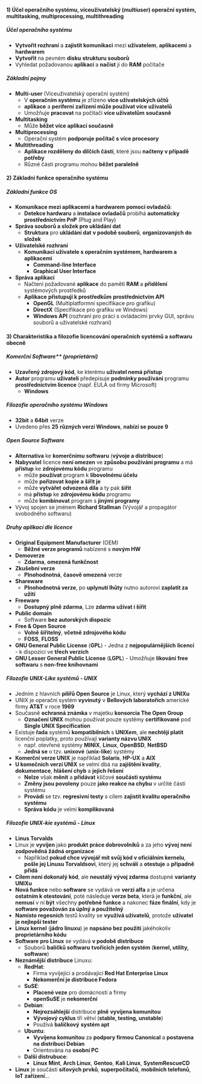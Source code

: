 #### 1) Účel operačního systému, víceuživatelský (multiuser) operační systém, multitasking, multiprocessing, multithreading
##### Účel operačního systému
- **Vytvořit rozhraní** a **zajistit komunikaci** mezi **uživatelem**, **aplikacemi** a **hardwarem**
- **Vytvořit** na pevném **disku** **strukturu souborů**
- Vyhledat požadovanou **aplikaci** a **načíst** ji do **RAM** počítače
##### Základní pojmy
-  **Multi-user** (Víceuživatelský operační systém)
	- V **operačním systému** je zřízeno **více uživatelských účtů** 
	- **aplikace** a **periferní** **zařízení  může používat více uživatelů**
	- Umožňuje **pracovat** na počítači **více uživatelům** **současně**
- **Multitasking**
	- Může **běžet více aplikací současně**
- **Multiprocessing**
	- Operační systém **podporuje počítač s více procesory**
- **Multithreading**
	- **Aplikace rozděleny do dílčích částí**, které jsou **načteny v případě potřeby**
	- Různé části programu mohou **běžet paralelně**
#### 2) Základní funkce operačního systému
##### Základní funkce OS
- **Komunikace mezi aplikacemi a hardwarem** **pomocí ovladačů**:
	- **Detekce hardwaru** a **instalace ovladačů** probíhá **automaticky** **prostřednictvím PnP** (Plug and Play)
- **Správa souborů a složek pro ukládání dat**
	- **Struktura** pro **ukládání dat** **v podobě souborů**, **organizovaných do složek**
- **Uživatelské rozhraní**
	- **Komunikaci uživatele s operačním systémem, hardwarem a aplikacemi**
		- **Command-line Interface**
		- **Graphical User Interface**
- **Správa aplikací**
	- Načtení požadované **aplikace** do paměti **RAM** a **přidělení** systémových prostředků
	- **Aplikace** **přistupují k prostředkům** **prostřednictvím API**
		- **OpenGL** (Multiplatformní specifikace pro grafiku)
		- **DirectX** (Specifikace pro grafiku ve Windows)
		- **Windows API** (rozhraní pro práci s ovládacími prvky GUI, správu souborů a uživatelské rozhraní)
#### 3) Charakteristika a filozofie licencování operačních systémů a softwaru obecně

##### Komerční Software** (**proprietární**)
- **Uzavřený zdrojový kód**, ke kterému **uživatel nemá přístup**
- **Autor** programu **uživateli** předepisuje **podmínky používání** programu **prostřednictvím licence** (např. EULA od firmy Microsoft)
	- **Windows**
##### Filozofie operačního systému Windows
- **32bit** a **64bit** verze
- Uvedeno přes **25** **různých verzí Windows**, **nabízí se pouze 9**
##### Open Source Software
- **Alternativa** ke **komerčnímu softwaru** (**vývoje a distribuce**)
- **Nabyvatel** licence **není omezen** ve **způsobu používání programu** a má **přístup** ke **zdrojovému kódu** programu
	- může **používat** program k **libovolnému účelu**
	- může **pořizovat** **kopie a šířit je**
	- může **vytvářet** **odvozená díla** a ty pak **šířit**
	- má **přístup** ke **zdrojovému kódu** programu
	- může **kombinovat** program s **jinými programy**
- Vývoj spojen se jménem **Richard Stallman** (Vývojář a propagátor svobodného softwaru)
##### Druhy aplikací dle licence
- **Original Equipment Manufacturer** (OEM)
	- **Běžné verze programů** nabízené s **novým HW**
- **Demoverze**
	- **Zdarma**, **omezená funkčnost**
- **Zkušební verze**
	- **Plnohodnotná**, **časově omezená** verze
- **Shareware**
	- **Plnohodnotná verze**, po **uplynutí lhůty** nutno autorovi **zaplatit za užití**
- **Freeware**
	- **Dostupný plně zdarma**, Lze **zdarma** **užívat i šířit**
- **Public domain**
	- Software **bez autorských dispozic**
- **Free & Open Source**
	- **Volně šiřitelný**, **včetně zdrojového kódu**
	- **FOSS**, **FLOSS**
- **GNU General Public License** (**GPL**)
		- Jedna z **nejpopulárnějších** **licencí**
		- k dispozici ve **třech verzích**
- **GNU Lesser General Public License** (**LGPL**)
		- Umožňuje **likování** **free softwaru** s **non-free knihovnami**
##### Filozofie UNIX-Like systémů - UNIX
- Jedním z hlavních **pilířů Open Source** je Linux, který **vychází z UNIXu**
- UNIX je operační systém **vyvinutý** v **Bellových laboratořích** americké firmy **AT&T** v roce **1969**
- Současně **ochranná známka** v majetku **konsorcia The Open Group**
	- **Označení UNIX** mohou používat pouze systémy **certifikované** pod **Single UNIX Specification**
- Existuje **řada** systémů **kompatibilních** s **UNIXem**, ale **nechtějí platit** licenční poplatky, proto používají **varianty názvu UNIX**
	- např. otevřené systémy **MINIX**, **Linux**, **OpenBSD**, **NetBSD**
	- **Jedná se** o tzv. **unixové** (**unix-like**) systémy
- **Komerční verze UNIX** je například **Solaris**, **HP-UX** a **AIX**
- **U komečních verzí UNIX** se velmi dbá na **zajištění kvality**, **dokumentace**, **hlášení chyb** a **jejich řešení**
	- **Nelze** však **měnit** a **přidávat** klíčové **součásti systému**
	- **Změny jsou povoleny** pouze **jako reakce na chybu** v určité části systému
	- **Provádí** se tzv. **regresivní testy** s cílem **zajistit kvalitu operačního systému**
	- **Správa kódu** je velmi **komplikovaná**

##### Filozofie UNIX-kie systémů - Linux
- **Linus Torvalds**
- Linux je **vyvíjen** jako **produkt** **práce dobrovolníků** a za jeho **vývoj** **není zodpovědná žádná organizace**
	- Například **pokud chce vývojář mít svůj kód v oficiálním kernelu**, **pošle jej Linusu Torvaldsovi**, který jej **schválí** a **otestuje** a **případně přidá**
- **Cílem není dokonalý kód**, ale **neustálý vývoj zdarma** dostupné **varianty UNIXu**
- **Nová funkce** nebo **software** se vydává ve **verzi alfa** a je určena **ostatním k otestování**, poté následuje **verze beta**, která je **funkční**, ale **nemusí** v ní **být** všechny **potřebné funkce** a nakonec **fáze finální**, kdy je **software považován za úplný a použitelný**
- **Namísto regesních** testů kvality se **využívá uživatelů**, protože **uživatel je nejlepší tester**
- **Linux kernel** (**jádro linuxu**) je **napsáno bez použití** jakéhokoliv **proprietárního kódu**
- **Software** **pro Linux** se vydává **v podobě distribuce**
	- Souborů **balíčků softwaru** **tvořících jeden systém** (**kernel, utility, software**)
- **Neznámější distribuce** Linuxu:
	- **RedHat**:
		- Firma vyvíjející a prodávající **Red Hat Enterprise Linux**
		- **Nekomerční je distribuce Fedora**
	- **SuSE**:
		- **Placené veze** pro domácnosti a firmy
		- **openSuSE** je **nekomerční**
	- **Debian**:
		- **Nejrozsáhlejší** distribuce **plně** **vyvíjena komunitou**
		- **Vývojový cyklus** tří větví (**stable, testing, unstable**)
		- Používá **balíčkový** **systém apt**
	- **Ubuntu**:
		- **Vyvíjena komunitou** za **podpory firmou Canonical** a **postavena na distribuci Debian**
		- Orientována na **osobní PC**
	- **Další distrubuce**:
		- **Linux Mint**, **Arch Linux**, **Gentoo**, **Kali Linux**, **SystemRescueCD**
- **Linux** je součástí **síťových prvků**, **superpočítačů**, **mobilních telefonů**, **IoT zařízení**...